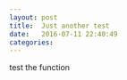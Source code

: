 ```yaml
---
layout: post
title:  Just another test
date:   2016-07-11 22:40:49
categories: 
---
```


test the function